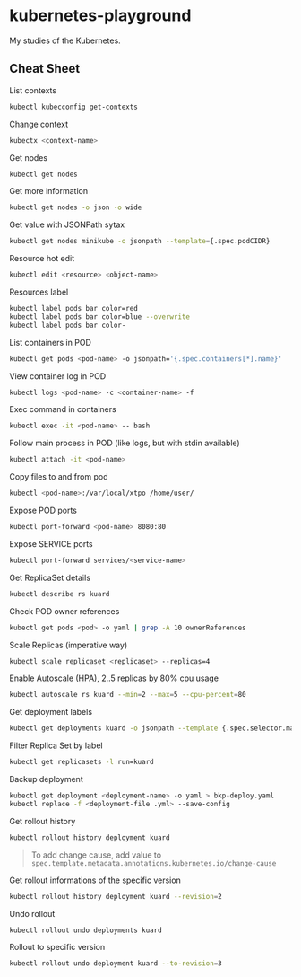 # kubernetes-playground

My studies of the Kubernetes.

## Cheat Sheet

List contexts

```bash
kubectl kubecconfig get-contexts
```

Change context

```bash
kubectx <context-name>
```

Get nodes

```bash
kubectl get nodes
```

Get more information

```bash
kubectl get nodes -o json -o wide
```

Get value with JSONPath sytax

```bash
kubectl get nodes minikube -o jsonpath --template={.spec.podCIDR} 
```

Resource hot edit 

```bash
kubectl edit <resource> <object-name>
```

Resources label

```bash
kubectl label pods bar color=red
kubectl label pods bar color=blue --overwrite
kubectl label pods bar color-
```

List containers in POD

```bash
kubectl get pods <pod-name> -o jsonpath='{.spec.containers[*].name}'
```

View container log in POD

```bash
kubectl logs <pod-name> -c <container-name> -f
```

Exec command in containers

```bash
kubectl exec -it <pod-name> -- bash
```

Follow main process in POD (like logs, but with stdin available)

```bash
kubectl attach -it <pod-name>
```

Copy files to and from pod

```bash
kubectl <pod-name>:/var/local/xtpo /home/user/
```

Expose POD ports

```bash
kubectl port-forward <pod-name> 8080:80 
```

Expose SERVICE ports

```bash
kubectl port-forward services/<service-name> 
```

Get ReplicaSet details

```bash
kubectl describe rs kuard
```

Check POD owner references

```bash
kubectl get pods <pod> -o yaml | grep -A 10 ownerReferences
```

Scale Replicas (imperative way)

```bash
kubectl scale replicaset <replicaset> --replicas=4 
```

Enable Autoscale (HPA), 2..5 replicas by 80% cpu usage

```bash
kubectl autoscale rs kuard --min=2 --max=5 --cpu-percent=80
```

Get deployment labels

```bash
kubectl get deployments kuard -o jsonpath --template {.spec.selector.matchLabels}
```

Filter Replica Set by label

```bash
kubectl get replicasets -l run=kuard
```

Backup deployment

```bash
kubectl get deployment <deployment-name> -o yaml > bkp-deploy.yaml
kubectl replace -f <deployment-file .yml> --save-config
```

Get rollout history

```bash
kubectl rollout history deployment kuard 
```

> To add change cause, add value to `spec.template.metadata.annotations.kubernetes.io/change-cause`

Get rollout informations of the specific version

```bash
kubectl rollout history deployment kuard --revision=2
```

Undo rollout

```bash
kubectl rollout undo deployments kuard
```

Rollout to specific version

```bash
kubectl rollout undo deployment kuard --to-revision=3
```
